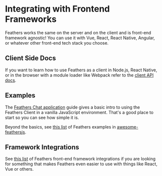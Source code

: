 # Integrating with Frontend Frameworks

Feathers works the same on the server and on the client and is front-end framework agnostic! You can use it with Vue, React, React Native, Angular, or whatever other front-end tech stack you choose.

## Client Side Docs

If you want to learn how to use Feathers as a client in Node.js, React Native, or in the browser with a module loader like Webpack refer to the [client API docs](../../api/client.md).

## Examples

The [Feathers Chat application](../chat/readme.md) guide gives a basic intro to using the Feathers Client in a vanilla JavaScript environment. That's a good place to start so you can see how simple it is.

Beyond the basics, see [this list](https://github.com/feathersjs/awesome-feathersjs#examples) of Feathers examples in [awesome-feathersjs](https://github.com/feathersjs/awesome-feathersjs).

## Framework Integrations

See [this list](https://github.com/feathersjs/awesome-feathersjs#js-clients) of Feathers front-end framework integrations if you are looking for something that makes Feathers even easier to use with things like React, Vue or others.
